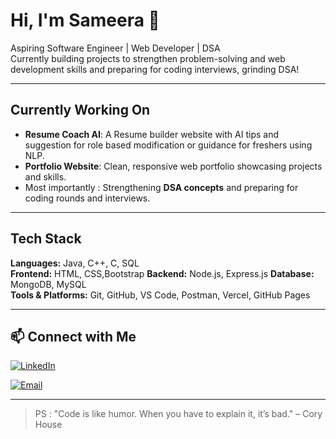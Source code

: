 # Hi, I'm Sameera 👋

Aspiring Software Engineer | Web Developer | DSA  
Currently building projects to strengthen problem-solving and web development skills and preparing for coding interviews, grinding DSA!

---

## Currently Working On
- **Resume Coach AI**: A Resume builder website with AI tips and suggestion for role based modification or guidance for freshers using NLP. 
- **Portfolio Website**: Clean, responsive web portfolio showcasing projects and skills. 
- Most importantly : Strengthening **DSA concepts** and preparing for coding rounds and interviews.

---

## Tech Stack
**Languages:** Java, C++, C, SQL  
**Frontend:** HTML, CSS,Bootstrap 
**Backend:** Node.js, Express.js 
**Database:** MongoDB, MySQL  
**Tools & Platforms:** Git, GitHub, VS Code, Postman, Vercel, GitHub Pages  

---


## 📫 Connect with Me
[![LinkedIn](https://img.shields.io/badge/-LinkedIn-blue?style=flat&logo=linkedin&logoColor=white)]([https://www.linkedin.com/in/sameerapujari/](https://www.linkedin.com/in/sameera-pujari-036974283))  

[![Email](https://img.shields.io/badge/-Email-red?style=flat&logo=gmail&logoColor=white)](mailto:sameerapujari.15@gmail.com)

---


> PS :
> "Code is like humor. When you have to explain it, it’s bad." – Cory House
